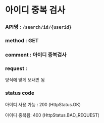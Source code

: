 # 아이디 중복 검사
### API명 : `/search/id/{userid}`

### method : GET

### comment : 아이디 중복검사

### request :
양식에 맞게 보내면 됨

### status code
아이디 사용 가능 : 200 (HttpStatus.OK)
                
아이디 중복됨: 400 (HttpStatus.BAD_REQUEST)